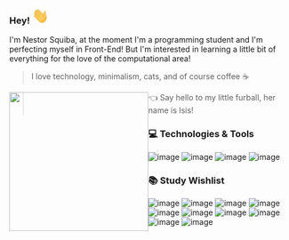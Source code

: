 ### Hey! <img src="https://raw.githubusercontent.com/ABSphreak/ABSphreak/master/gifs/Hi.gif" width="30px">
I'm Nestor Squiba, at the moment I'm a programming student and I'm perfecting myself in Front-End! 
But I'm interested in learning a little bit of everything for the love of the computational area!

> I love technology, minimalism, cats, and of course coffee ☕

<img align="left" src="https://instagram.faju1-1.fna.fbcdn.net/v/t51.2885-15/328602442_3319352941662062_1074445166756712992_n.jpg?stp=dst-jpg_e35&_nc_ht=instagram.faju1-1.fna.fbcdn.net&_nc_cat=102&_nc_ohc=pRjkcdZnJUcAX9NuuXt&edm=ACWDqb8BAAAA&ccb=7-5&ig_cache_key=MzAzMDg4ODA5OTA0ODA3NTUzMA%3D%3D.2-ccb7-5&oh=00_AfAIIchSkisYMuZl840dMEI7VLGnbr7lehjq6szCZfMkGA&oe=64063F17&_nc_sid=1527a3" width="250" height="250"> 

> :point_left: Say hello to my little furball, her name is Isis!

### 💻 Technologies & Tools
![image](https://img.shields.io/badge/CSS3-1572B6?style=for-the-badge&logo=css3&logoColor=white)
![image](https://img.shields.io/badge/HTML5-E34F26?style=for-the-badge&logo=html5&logoColor=white)
![image](https://img.shields.io/badge/GIT-E44C30?style=for-the-badge&logo=git&logoColor=white)
![image](https://img.shields.io/badge/JavaScript-323330?style=for-the-badge&logo=javascript&logoColor=F7DF1E)

### 📚 Study Wishlist
![image](https://img.shields.io/badge/Arduino-00979D?style=for-the-badge&logo=Arduino&logoColor=white)
![image](https://img.shields.io/badge/Angular-DD0031?style=for-the-badge&logo=angular&logoColor=white)
![image](https://img.shields.io/badge/Node.js-339933?style=for-the-badge&logo=nodedotjs&logoColor=white)
![image](https://img.shields.io/badge/C-00599C?style=for-the-badge&logo=c&logoColor=white)
![image](https://img.shields.io/badge/C%2B%2B-00599C?style=for-the-badge&logo=c%2B%2B&logoColor=white)
![image](https://img.shields.io/badge/C%23-239120?style=for-the-badge&logo=c-sharp&logoColor=white)
![image](https://img.shields.io/badge/Python-FFD43B?style=for-the-badge&logo=python&logoColor=blue)
![image](https://img.shields.io/badge/Ruby-CC342D?style=for-the-badge&logo=ruby&logoColor=white)
![image](https://img.shields.io/badge/Swift-FA7343?style=for-the-badge&logo=swift&logoColor=white)
![image](https://img.shields.io/badge/TypeScript-007ACC?style=for-the-badge&logo=typescript&logoColor=white)


<!--
**nestorsquiba/nestorsquiba** is a ✨ _special_ ✨ repository because its `README.md` (this file) appears on your GitHub profile.

Here are some ideas to get you started:

- 🔭 I’m currently working on ...
- 🌱 I’m currently learning ...
- 👯 I’m looking to collaborate on ...
- 🤔 I’m looking for help with ...
- 💬 Ask me about ...
- 📫 How to reach me: ...
- 😄 Pronouns: ...
- ⚡ Fun fact: ...
-->

